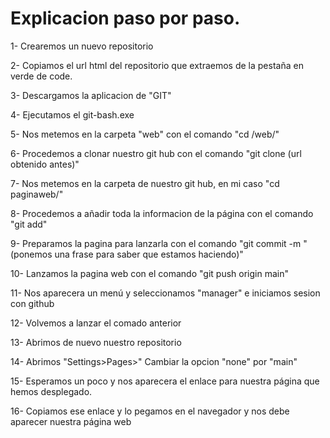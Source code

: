 # Explicacion paso por paso.

1- Crearemos un nuevo repositorio 

2- Copiamos el url html del repositorio que extraemos de la pestaña en verde de code.

3- Descargamos la aplicacion de "GIT"

4- Ejecutamos el git-bash.exe

5- Nos metemos en la carpeta "web" con el comando "cd /web/"

6- Procedemos a clonar nuestro git hub con el comando "git clone (url obtenido antes)"

7- Nos metemos en la carpeta de nuestro git hub, en mi caso "cd paginaweb/"

8- Procedemos a añadir toda la informacion de la página con el comando "git add"

9- Preparamos la pagina para lanzarla con el comando "git commit -m "(ponemos una frase para saber que estamos haciendo)"

10- Lanzamos la pagina web con el comando "git push origin main"

11- Nos aparecera un menú y seleccionamos "manager" e iniciamos sesion con github

12- Volvemos a lanzar el comado anterior 

13- Abrimos de nuevo nuestro repositorio 

14- Abrimos "Settings>Pages>" Cambiar la opcion "none" por "main"

15- Esperamos un poco y nos aparecera el enlace para nuestra página que hemos desplegado. 

16- Copiamos ese enlace y lo pegamos en el navegador y nos debe aparecer nuestra página web
